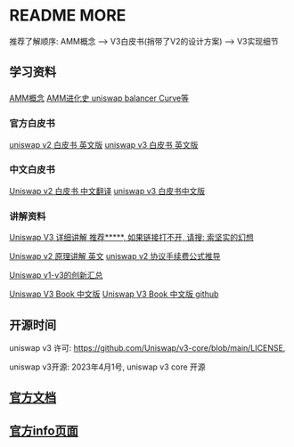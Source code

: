 # README MORE

推荐了解顺序: AMM概念 --> V3白皮书(捎带了V2的设计方案) --> V3实现细节

## 学习资料

###
[AMM概念](https://academy.binance.com/zh/articles/what-is-an-automated-market-maker-amm)
[AMM进化史 uniswap balancer Curve等](https://foresightnews.pro/article/detail/12956)

### 官方白皮书
[uniswap v2 白皮书 英文版](https://uniswap.org/whitepaper.pdf)
[uniswap v3 白皮书 英文版](https://uniswap.org/whitepaper-v3.pdf)

### 中文白皮书
[Uniswap v2 白皮书 中文翻译](https://www.blockvalue.com/jingyan/20200523396953.html)
[uniswap v3 白皮书中文版](https://learnblockchain.cn/article/3055)


### 讲解资料


[Uniswap V3 详细讲解 推荐*****, 如果链接打不开, 请搜: 索坚实的幻想](https://paco0x.org/uniswap-v3-1/)




[Uniswap v2 原理讲解 英文](https://xord.com/research/uniswap-v2-protocol-lets-dive-in/)
[uniswap v2 协议手续费公式推导](https://blog.csdn.net/sanqima/article/details/109667469)

[Uniswap v1-v3的创新汇总](https://www.ccvalue.cn/article/955516.html)


[Uniswap V3 Book 中文版](https://y1cunhui.github.io/uniswapV3-book-zh-cn/)
[Uniswap V3 Book 中文版 github](https://github.com/y1cunhui/uniswapV3-book-zh-cn)



## 开源时间
uniswap v3 许可: https://github.com/Uniswap/v3-core/blob/main/LICENSE,

uniswap v3开源: 2023年4月1号, uniswap v3 core 开源


## [官方文档](https://docs.uniswap.org/)


## [官方info页面](https://info.uniswap.org)







